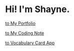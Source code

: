 # Hi! I'm Shayne.

<a href="https://shaynec25.github.io/shayne/" target="_blank" title="portfolio">to My Portfolio</a>

<a href="https://placid-detail-540.notion.site/Getting-Started-f4cc37cfb3984240890a0ea347e909bc" target="_blank" title="coding note">to My Coding Note</a>

<a href="https://shaynec25.github.io/demos/vocabulary-card/" target="_blank" title="coding note">to Vocabulary Card App</a>
